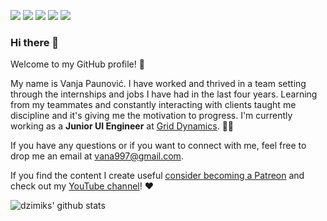 [<img src="https://img.shields.io/badge/linkedin-%230077B5.svg?&style=for-the-badge&logo=linkedin&logoColor=white" />](https://www.linkedin.com/in/vpaunovic)
[<img src="https://img.shields.io/badge/facebook-%230077B5.svg?&style=for-the-badge&logo=facebook&logoColor=white&color=4267B2" />](https://www.facebook.com/vanja.paunovic)
[<img src="https://img.shields.io/badge/instagram-%230077B5.svg?&style=for-the-badge&logo=instagram&logoColor=white&color=C13584" />](https://www.instagram.com/dzimiks)
[<img src="https://img.shields.io/badge/youtube-%230077B5.svg?&style=for-the-badge&logo=youtube&logoColor=white&color=FF0000" />](https://www.youtube.com/c/dzimiks)
[<img src="https://img.shields.io/badge/personal_website-%230077B5.svg?&style=for-the-badge&color=ef6c00" />](https://dzimiks.com)

### Hi there 👋

Welcome to my GitHub profile! 🎉 

My name is Vanja Paunović. I have worked and thrived in a team setting through the internships and jobs I have had in the last four years. Learning from my teammates and constantly interacting with clients taught me discipline and it's giving me the motivation to progress. I'm currently working as a **Junior UI Engineer** at [Grid Dynamics](https://www.griddynamics.com). 👨‍💻

If you have any questions or if you want to connect with me, feel free to drop me an email at vana997@gmail.com.

If you find the content I create useful [consider becoming a Patreon](https://www.patreon.com/dzimiks) and check out my [YouTube channel](https://www.youtube.com/c/dzimiks)! :heart:

![dzimiks' github stats](https://github-readme-stats.vercel.app/api?username=dzimiks&show_icons=true&count_private=true&theme=algolia)

<!--
**dzimiks/dzimiks** is a ✨ _special_ ✨ repository because its `README.md` (this file) appears on your GitHub profile.

Here are some ideas to get you started:

- 🔭 I’m currently working on ...
- 🌱 I’m currently learning ...
- 👯 I’m looking to collaborate on ...
- 🤔 I’m looking for help with ...
- 💬 Ask me about ...
- 📫 How to reach me: ...
- 😄 Pronouns: ...
- ⚡ Fun fact: ...
-->
